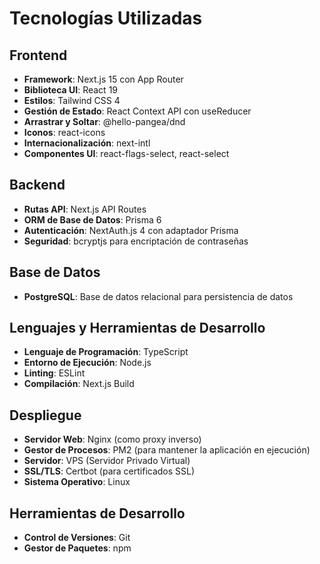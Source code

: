 # Tecnologías Utilizadas

## Frontend
- **Framework**: Next.js 15 con App Router
- **Biblioteca UI**: React 19
- **Estilos**: Tailwind CSS 4
- **Gestión de Estado**: React Context API con useReducer
- **Arrastrar y Soltar**: @hello-pangea/dnd
- **Iconos**: react-icons
- **Internacionalización**: next-intl
- **Componentes UI**: react-flags-select, react-select

## Backend
- **Rutas API**: Next.js API Routes
- **ORM de Base de Datos**: Prisma 6
- **Autenticación**: NextAuth.js 4 con adaptador Prisma
- **Seguridad**: bcryptjs para encriptación de contraseñas

## Base de Datos
- **PostgreSQL**: Base de datos relacional para persistencia de datos

## Lenguajes y Herramientas de Desarrollo
- **Lenguaje de Programación**: TypeScript
- **Entorno de Ejecución**: Node.js
- **Linting**: ESLint
- **Compilación**: Next.js Build

## Despliegue
- **Servidor Web**: Nginx (como proxy inverso)
- **Gestor de Procesos**: PM2 (para mantener la aplicación en ejecución)
- **Servidor**: VPS (Servidor Privado Virtual)
- **SSL/TLS**: Certbot (para certificados SSL)
- **Sistema Operativo**: Linux

## Herramientas de Desarrollo
- **Control de Versiones**: Git
- **Gestor de Paquetes**: npm 